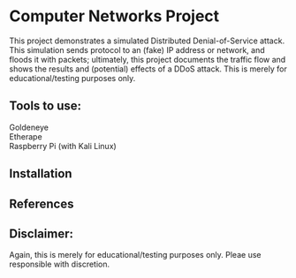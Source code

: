 # Computer Networks Project
This project demonstrates a simulated Distributed Denial-of-Service attack. This simulation sends protocol to an (fake) IP address or network, and floods it with packets; ultimately, this project documents the traffic flow and shows the results and (potential) effects of a DDoS attack. This is merely for educational/testing purposes only.

## Tools to use:
Goldeneye  
Etherape  
Raspberry Pi (with Kali Linux)

## Installation

## References

## Disclaimer:
Again, this is merely for educational/testing purposes only. Pleae use responsible with discretion.
